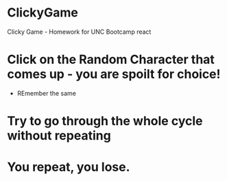 # ClickyGame
Clicky Game - Homework for 
UNC Bootcamp react

# Click on the Random Character that comes up - you are spoilt for choice!
- REmember the same

# Try to go through the whole cycle without repeating

# You repeat, you lose.
